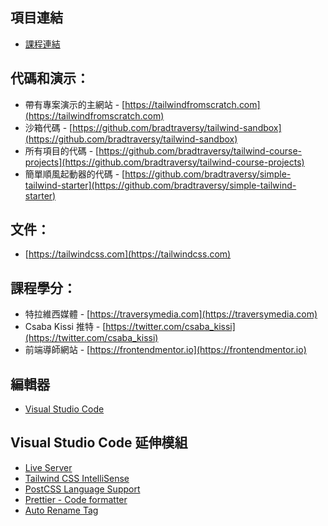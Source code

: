 ## 項目連結

- [課程連結](https://www.udemy.com/course/tailwind-from-scratch/)

## 代碼和演示：

- 帶有專案演示的主網站 - [https://tailwindfromscratch.com](https://tailwindfromscratch.com)
- 沙箱代碼 - [https://github.com/bradtraversy/tailwind-sandbox](https://github.com/bradtraversy/tailwind-sandbox)
- 所有項目的代碼 - [https://github.com/bradtraversy/tailwind-course-projects](https://github.com/bradtraversy/tailwind-course-projects)
- 簡單順風起動器的代碼 - [https://github.com/bradtraversy/simple-tailwind-starter](https://github.com/bradtraversy/simple-tailwind-starter)

## 文件：

- [https://tailwindcss.com](https://tailwindcss.com)

## 課程學分：

- 特拉維西媒體 - [https://traversymedia.com](https://traversymedia.com)
- Csaba Kissi 推特 - [https://twitter.com/csaba_kissi](https://twitter.com/csaba_kissi)
- 前端導師網站 - [https://frontendmentor.io](https://frontendmentor.io)

## 編輯器

- [Visual Studio Code](https://code.visualstudio.com/)

## Visual Studio Code 延伸模組

- [Live Server](https://marketplace.visualstudio.com/items?itemName=ritwickdey.LiveServer)
- [Tailwind CSS IntelliSense](https://marketplace.visualstudio.com/items?itemName=bradlc.vscode-tailwindcss)
- [PostCSS Language Support](https://marketplace.visualstudio.com/items?itemName=csstools.postcss)
- [Prettier - Code formatter](https://marketplace.visualstudio.com/items?itemName=esbenp.prettier-vscode)
- [Auto Rename Tag](https://marketplace.visualstudio.com/items?itemName=formulahendry.auto-rename-tag)